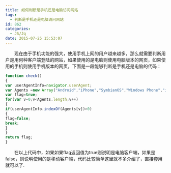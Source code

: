 ```yaml
---
title: 如何判断是手机还是电脑访问网站
tags:
  - 判断是手机还是电脑访问网站
id: 862
categories:
  - JS/Jq
date: 2015-07-25 15:53:07
---
```


&emsp;&emsp;现在由于手机功能的强大，使用手机上网的用户越来越多，那么就需要判断用户是用何种客户端登陆的网站，如果使用的是电脑则使用电脑版本的网页，如果使用的手机则使用手机版本的网页，下面是一段能够判断是手机还是电脑的代码：

```javascript
function check()
{
var userAgentInfo=navigator.userAgent;
var Agents =new Array("Android","iPhone","SymbianOS","Windows Phone","iPad","iPod");
var flag=true;
for(var v=0;v<Agents.length;v++)
{
if(userAgentInfo.indexOf(Agents[v])>0)
{
flag=false;
break;
}
}
return flag;
}
```

&emsp;&emsp;在以上代码中，如果如果flag返回值为true则说明是电脑客户端，如果是false，则说明使用的是移动客户端，代码比较简单这里就不多介绍了，直接套用就可以了.

&nbsp;

&nbsp;